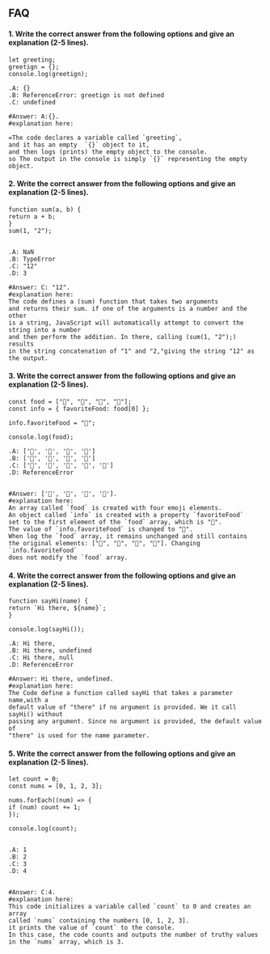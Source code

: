 
## FAQ

#### 1. Write the correct answer from the following options and give an explanation (2-5 lines).
    let greeting;
    greetign = {};
    console.log(greetign);

    .A: {}
    .B: ReferenceError: greetign is not defined
    .C: undefined

    #Answer: A:{}.
    #explanation here:
       
    =The code declares a variable called `greeting`,
    and it has an empty  `{}` object to it, 
    and then logs (prints) the empty object to the console.
    so The output in the console is simply `{}` representing the empty object.


#### 2. Write the correct answer from the following options and give an explanation (2-5    lines).
    function sum(a, b) {
    return a + b;
    }
    sum(1, "2");
    
    
    .A: NaN
    .B: TypeError
    .C: "12"
    .D: 3
    
    #Answer: C: "12".
    #explanation here:
    The code defines a (sum) function that takes two arguments
    and returns their sum. if one of the arguments is a number and the other
    is a string, JavaScript will automatically attempt to convert the string into a number
    and then perform the addition. In there, calling (sum(1, "2");) results 
    in the string concatenation of "1" and "2,"giving the string "12" as the output.


#### 3. Write the correct answer from the following options and give an explanation (2-5 lines).
    const food = ["🍕", "🍫", "🥑", "🍔"];
    const info = { favoriteFood: food[0] };

    info.favoriteFood = "🍝";

    console.log(food);

    .A: ['🍕', '🍫', '🥑', '🍔']
    .B: ['🍝', '🍫', '🥑', '🍔']
    .C: ['🍝', '🍕', '🍫', '🥑', '🍔']
    .D: ReferenceError


    #Answer: ['🍕', '🍫', '🥑', '🍔'].
    #explanation here:
    An array called `food` is created with four emoji elements.
    An object called `info` is created with a property `favoriteFood` 
    set to the first element of the `food` array, which is "🍕".
    The value of `info.favoriteFood` is changed to "🍝".
    When log the `food` array, it remains unchanged and still contains
    the original elements: ["🍕", "🍫", "🥑", "🍔"]. Changing `info.favoriteFood` 
    does not modify the `food` array.

#### 4. Write the correct answer from the following options and give an explanation (2-5 lines).
    function sayHi(name) {
    return `Hi there, ${name}`;
    }

    console.log(sayHi());

    .A: Hi there,
    .B: Hi there, undefined
    .C: Hi there, null
    .D: ReferenceError

    #Answer: Hi there, undefined.
    #explanation here:
    The Code define a function called sayHi that takes a parameter name,with a      
    default value of "there" if no argument is provided. We it call sayHi() without
    passing any argument. Since no argument is provided, the default value of
    "there" is used for the name parameter.


#### 5. Write the correct answer from the following options and give an explanation (2-5 lines).
    let count = 0;
    const nums = [0, 1, 2, 3];

    nums.forEach((num) => {
    if (num) count += 1;
    });

    console.log(count);

    
    .A: 1
    .B: 2
    .C: 3
    .D: 4
    
    
    #Answer: C:4.
    #explanation here:
    This code initializes a variable called `count` to 0 and creates an array 
    called `nums` containing the numbers [0, 1, 2, 3].  
    it prints the value of `count` to the console.
    In this case, the code counts and outputs the number of truthy values 
    in the `nums` array, which is 3.

